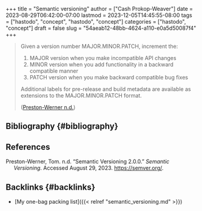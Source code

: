 +++
title = "Semantic versioning"
author = ["Cash Prokop-Weaver"]
date = 2023-08-29T06:42:00-07:00
lastmod = 2023-12-05T14:45:55-08:00
tags = ["hastodo", "concept", "hastodo", "concept"]
categories = ["hastodo", "concept"]
draft = false
slug = "54aeab12-48bb-4624-a110-e0a5d50087f4"
+++

> Given a version number MAJOR.MINOR.PATCH, increment the:
>
> 1.  MAJOR version when you make incompatible API changes
> 2.  MINOR version when you add functionality in a backward compatible manner
> 3.  PATCH version when you make backward compatible bug fixes
>
> Additional labels for pre-release and build metadata are available as extensions to the MAJOR.MINOR.PATCH format.
>
> (<a href="#citeproc_bib_item_1">Preston-Werner n.d.</a>)


## Bibliography {#bibliography}

## References

<style>.csl-entry{text-indent: -1.5em; margin-left: 1.5em;}</style><div class="csl-bib-body">
  <div class="csl-entry"><a id="citeproc_bib_item_1"></a>Preston-Werner, Tom. n.d. “Semantic Versioning 2.0.0.” <i>Semantic Versioning</i>. Accessed August 29, 2023. <a href="https://semver.org/">https://semver.org/</a>.</div>
</div>


## Backlinks {#backlinks}

-   [My one-bag packing list]({{< relref "semantic_versioning.md" >}})
